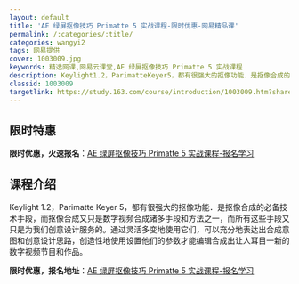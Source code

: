 ```yaml
---
layout: default
title: 'AE 绿屏抠像技巧 Primatte 5 实战课程-限时优惠-网易精品课'
permalink: /:categories/:title/
categories: wangyi2
tags: 网易提供
cover: 1003009.jpg
keywords: 精选网课,网易云课堂,AE 绿屏抠像技巧 Primatte 5 实战课程
description: Keylight1.2，ParimatteKeyer5，都有很强大的抠像功能．是抠像合成的必备技术手段，而抠像合成又只是
classid: 1003009
targetlink: https://study.163.com/course/introduction/1003009.htm?share=1&shareId=1025206652&utm_campaign=share&utm_medium=iphoneShare&utm_source=&utm_u=1025206652
---
```


## 限时特惠

**限时优惠，火速报名**：[AE 绿屏抠像技巧 Primatte 5 实战课程-报名学习](https://study.163.com/course/introduction/1003009.htm?share=1&shareId=1025206652&utm_campaign=share&utm_medium=iphoneShare&utm_source=&utm_u=1025206652)

## 课程介绍

Keylight 1.2，Parimatte Keyer 5，都有很强大的抠像功能．是抠像合成的必备技术手段，而抠像合成又只是数字视频合成诸多手段和方法之一，而所有这些手段又只是为我们创意设计服务的。通过灵活多变地使用它们，可以充分地表达出合成意图和创意设计思路，创造性地使用设置他们的参数才能编辑合成出让人耳目一新的数字视频节目和作品。

**限时优惠，报名地址**：[AE 绿屏抠像技巧 Primatte 5 实战课程-报名学习](https://study.163.com/course/introduction/1003009.htm?share=1&shareId=1025206652&utm_campaign=share&utm_medium=iphoneShare&utm_source=&utm_u=1025206652)


